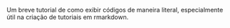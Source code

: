 Um breve tutorial de como exibir códigos de maneira literal, especialmente útil na criação de tutoriais em rmarkdown.
